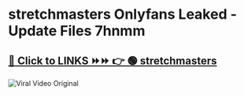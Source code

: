 
 # stretchmasters Onlyfans Leaked - Update Files 7hnmm

## <h2><a href="https://clipsfans.com/stretchmasters&ref=git">🔗 Click to LINKS ⏩⏩ 👉 🟢 stretchmasters </a></h2>

<a href="https://clipsfans.com/stretchmasters&ref=git" rel="nofollow" data-target="animated-image.originalLink"><img src="https://i.ibb.co.com/xMMVF88/686577567.gif" alt="Viral Video Original" style="max-width: 100%; display: inline-block;" data-target="animated-image.originalImage"></a>

